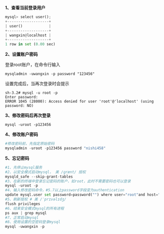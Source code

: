 **1、查看当前登录用户**

```python
mysql> select user();
+-------------------+
| user()            |
+-------------------+
| wangxin@localhost |
+-------------------+
1 row in set (0.00 sec)
```



**2、设置账户密码**

登录root账户，在命令行输入

```
mysqladmin -uwangxin -p password "123456"
```

设置完成后，当再次登录时会提示

```
sh-3.2# mysql -u root -p
Enter password: 
ERROR 1045 (28000): Access denied for user 'root'@'localhost' (using password: NO)
```



**3、修改密码后再次登录**

```
mysql -uroot -p123456
```



**4、修改账户密码**

```python
#修改密码前，先指定原始密码
mysqladmin -uroot -p123456 password "nishi458"
```



**5、忘记密码**

```python
#1、先停止mysql服务
#2、以安全模式启动mysql， 美 /ɡrænt/ 授权
mysqld_safe --skip-grant-tables
#3、在新的终端中登录忘记密码的账户，如root，此时不需要密码也可以登录
mysql -uroot -p
#4、输入修改密码命令，#5.7以上password字段变为authentication
update mysql.user set password=password("") where user="root"and host="localhost";
#5、刷新授权 # 美 /ˈprɪvəlɪdʒ/
flush privileges
#6、结束安全模式mysql的所有进程
ps aux | grep mysql
#7、正常启动mysql
#8、使用设置的空密码登录mysql
mysql -uwangxin -p
```

